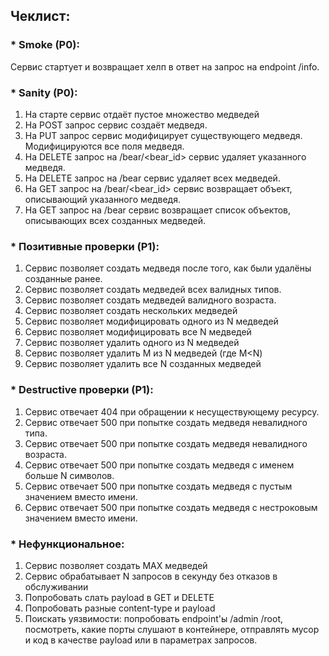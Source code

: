## Чеклист: ##
### * Smoke (P0): ###   
  Сервис стартует и возвращает хелп в ответ на запрос на endpoint /info.
### * Sanity (P0): ###
  1) На старте сервис отдаёт пустое множество медведей  
  2) На POST запрос сервис создаёт медведя.
  3) На PUT запрос сервис модифицирует существующего медведя. Модифицируются все поля медведя.
  4) На DELETE запрос на /bear/<bear_id> сервис удаляет указанного медведя.
  5) На DELETE запрос на /bear сервис удаляет всех медведей.
  6) На GET запрос на /bear/<bear_id> сервис возвращает объект, описывающий указанного медведя.
  7) На GET запрос на /bear сервис возвращает список объектов, описывающих всех созданных медведей.
  
### * Позитивные проверки (P1): ###
  1) Сервис позволяет создать медведя после того, как были удалёны созданные ранее.
  2) Сервис позволяет создать медведей всех валидных типов.
  3) Сервис позволяет создать медведей валидного возраста.
  4) Сервис позволяет создать нескольких медведей
  5) Сервис позволяет модифицировать одного из N медведей
  6) Сервис позволяет модифицировать все N медведей
  7) Сервис позволяет удалить одного из N медведей
  8) Сервис позволяет удалить M из N медведей (где M<N)
  9) Сервис позволяет удалить все N созданных медведей
     
### * Destructive проверки (P1): ###
  1) Сервис отвечает 404 при обращении к несуществующему ресурсу.
  2) Сервис отвечает 500 при попытке создать медведя невалидного типа. 
  3) Сервис отвечает 500 при попытке создать медведя невалидного возраста.
  4) Сервис отвечает 500 при попытке создать медведя с именем больше N символов.
  5) Сервис отвечает 500 при попытке создать медведя с пустым значением вместо имени.
  6) Сервис отвечает 500 при попытке создать медведя с нестроковым значением вместо имени.

### * Нефункциональное: ###
  1) Сервис позволяет создать MAX медведей
  2) Сервис обрабатывает N запросов в секунду без отказов в обслуживании
  3) Попробовать слать payload в GET и DELETE
  4) Попробовать разные content-type и payload
  5) Поискать уязвимости: попробовать endpoint'ы /admin /root, посмотреть, какие порты слушают в контейнере, 
     отправлять мусор и код в качестве payload или в параметрах запросов.
